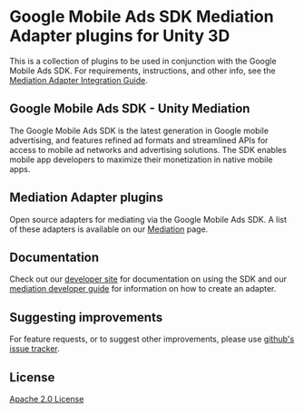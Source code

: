#  Google Mobile Ads SDK Mediation Adapter plugins for Unity 3D

This is a collection of plugins to be used in conjunction with the Google Mobile Ads SDK. For requirements, instructions, and other info, see the
[Mediation Adapter Integration Guide](https://developers.google.com/admob/unity/mediation).

## Google Mobile Ads SDK - Unity Mediation

The Google Mobile Ads SDK is the latest generation in Google mobile advertising,
and features refined ad formats and streamlined APIs for access to mobile ad
networks and advertising solutions. The SDK enables mobile app developers to
maximize their monetization in native mobile apps.

## Mediation Adapter plugins

Open source adapters for mediating via the Google Mobile Ads SDK. A list of
these adapters is available on our
[Mediation](https://developers.google.com/admob/unity/mediation#choosing_your_mediation_networks)
page.

## Documentation

Check out our [developer site](https://developers.google.com/admob/unity)
for documentation on using the SDK and our
[mediation developer guide](https://developers.google.com/admob/unity/mediation)
for information on how to create an adapter.

## Suggesting improvements

For feature requests, or to suggest other improvements, please use
[github's issue tracker](https://github.com/googleads/googleads-mobile-unity-mediation/issues).

## License
[Apache 2.0 License](http://www.apache.org/licenses/LICENSE-2.0.html)
